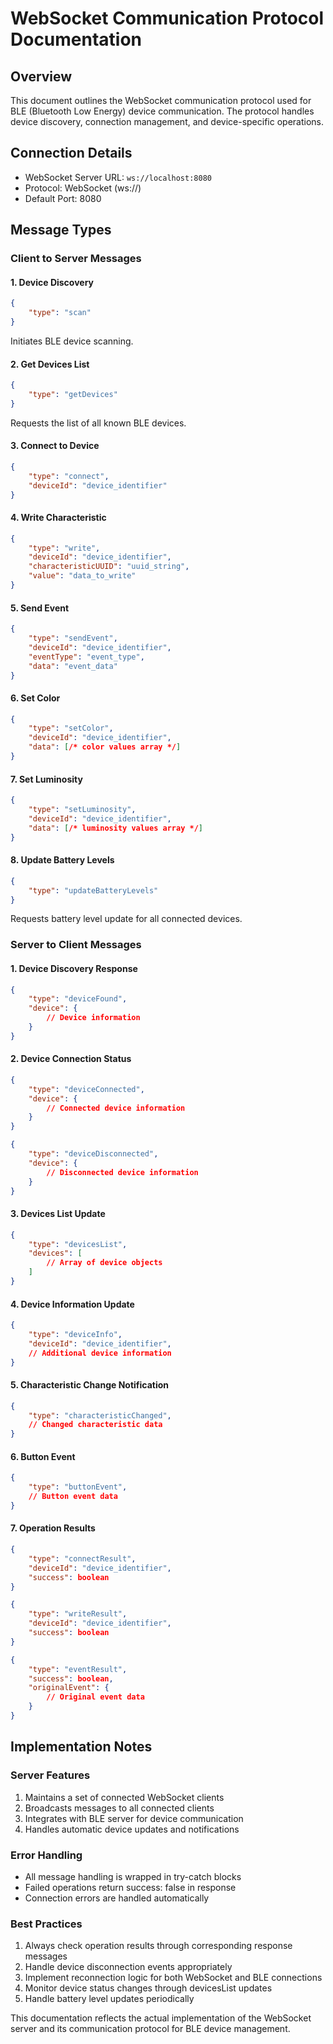 # WebSocket Communication Protocol Documentation

## Overview
This document outlines the WebSocket communication protocol used for BLE (Bluetooth Low Energy) device communication. The protocol handles device discovery, connection management, and device-specific operations.

## Connection Details
- WebSocket Server URL: `ws://localhost:8080`
- Protocol: WebSocket (ws://)
- Default Port: 8080

## Message Types

### Client to Server Messages

#### 1. Device Discovery
```json
{
    "type": "scan"
}
```
Initiates BLE device scanning.

#### 2. Get Devices List
```json
{
    "type": "getDevices"
}
```
Requests the list of all known BLE devices.

#### 3. Connect to Device
```json
{
    "type": "connect",
    "deviceId": "device_identifier"
}
```

#### 4. Write Characteristic
```json
{
    "type": "write",
    "deviceId": "device_identifier",
    "characteristicUUID": "uuid_string",
    "value": "data_to_write"
}
```

#### 5. Send Event
```json
{
    "type": "sendEvent",
    "deviceId": "device_identifier",
    "eventType": "event_type",
    "data": "event_data"
}
```

#### 6. Set Color
```json
{
    "type": "setColor",
    "deviceId": "device_identifier",
    "data": [/* color values array */]
}
```

#### 7. Set Luminosity
```json
{
    "type": "setLuminosity",
    "deviceId": "device_identifier",
    "data": [/* luminosity values array */]
}
```

#### 8. Update Battery Levels
```json
{
    "type": "updateBatteryLevels"
}
```
Requests battery level update for all connected devices.

### Server to Client Messages

#### 1. Device Discovery Response
```json
{
    "type": "deviceFound",
    "device": {
        // Device information
    }
}
```

#### 2. Device Connection Status
```json
{
    "type": "deviceConnected",
    "device": {
        // Connected device information
    }
}
```
```json
{
    "type": "deviceDisconnected",
    "device": {
        // Disconnected device information
    }
}
```

#### 3. Devices List Update
```json
{
    "type": "devicesList",
    "devices": [
        // Array of device objects
    ]
}
```

#### 4. Device Information Update
```json
{
    "type": "deviceInfo",
    "deviceId": "device_identifier",
    // Additional device information
}
```

#### 5. Characteristic Change Notification
```json
{
    "type": "characteristicChanged",
    // Changed characteristic data
}
```

#### 6. Button Event
```json
{
    "type": "buttonEvent",
    // Button event data
}
```

#### 7. Operation Results
```json
{
    "type": "connectResult",
    "deviceId": "device_identifier",
    "success": boolean
}
```
```json
{
    "type": "writeResult",
    "deviceId": "device_identifier",
    "success": boolean
}
```
```json
{
    "type": "eventResult",
    "success": boolean,
    "originalEvent": {
        // Original event data
    }
}
```

## Implementation Notes

### Server Features
1. Maintains a set of connected WebSocket clients
2. Broadcasts messages to all connected clients
3. Integrates with BLE server for device communication
4. Handles automatic device updates and notifications

### Error Handling
- All message handling is wrapped in try-catch blocks
- Failed operations return success: false in response
- Connection errors are handled automatically

### Best Practices
1. Always check operation results through corresponding response messages
2. Handle device disconnection events appropriately
3. Implement reconnection logic for both WebSocket and BLE connections
4. Monitor device status changes through devicesList updates
5. Handle battery level updates periodically

This documentation reflects the actual implementation of the WebSocket server and its communication protocol for BLE device management.